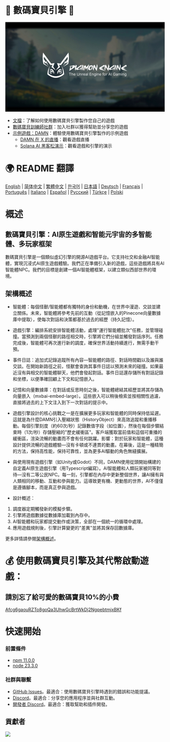 # 🐾 數碼寶貝引擎 🧌

![數碼寶貝引擎](./assets/digimon-engine.jpg)
- [文檔](https://docs.digimon.tech/digimon)：了解如何使用數碼寶貝引擎製作您自己的遊戲
- [數碼寶貝訓練師社群](https://docs.digimon.tech/digimon/community/welcome-aboard-digimon-trainers)：加入社群以獲得幫助並分享您的遊戲
- [示例遊戲：DAMN](https://damn.fun)：體驗使用數碼寶貝引擎製作的示例遊戲
  - [DAMN 在 X 的直播](https://x.com/digimon_tech/live)：觀看遊戲直播
  - [Solana AI 黑客松演示](https://www.youtube.com/watch?v=NNQWY-ByZww)：觀看遊戲和引擎的演示

# 🌍 README 翻譯
[English](./README.md) | [简体中文](./README.zh-CN.md) | [繁體中文](./README.zh-TW.md) | [한국어](./README.ko-KR.md) | [日本語](./README.ja-JP.md) | [Deutsch](./README.de-DE.md) | [Français](./README.fr-FR.md) | [Português](./README.pt-BR.md) | [Italiano](./README.it-IT.md) | [Español](./README.es-ES.md) | [Русский](./README.ru-RU.md) | [Türkçe](./README.tr-TR.md) | [Polski](./README.pl-PL.md)

# 概述
## 數碼寶貝引擎：AI原生遊戲和智能元宇宙的多智能體、多玩家框架
數碼寶貝引擎是一個類似虛幻引擎的開源AI遊戲平台。它支持社交和金融AI智能體，實現沉浸式AI原生遊戲體驗。我們正在準備引入新的遊戲，這些遊戲將具有AI智能體NPC。我們的目標是創建一個AI智能體框架，以建立類似西部世界的環境。

## 架構概述

- 智能體：每個怪獸/智能體都有獨特的身份和動機，在世界中漫遊、交談並建立關係。未來，智能體將參考先前的互動（從記憶嵌入的Pinecone向量數據庫中提取），使每次對話和決策都基於過去的經歷（持久記憶）。

- 遊戲引擎：編排系統安排智能體活動，處理"運行智能體批次"任務，並管理碰撞。當預測到兩個怪獸的路徑相交時，引擎將它們分組並觸發對話序列。任務完成後，智能體可再次進行新的調度，確保世界活動持續進行，無需手動干預。

- 事件日誌：追加式記錄追蹤所有內容—智能體的路徑、對話時間戳以及誰與誰交談。在開始新路徑之前，怪獸會查詢其事件日誌以預測未來的碰撞。如果最近沒有與相交的智能體聊天，他們會發起對話。事件日誌還存儲所有對話記錄和坐標，以便準確回顧上下文和記憶嵌入。

- 記憶和向量數據庫：在對話或反思時刻之後，智能體總結其經歷並將其存儲為向量嵌入（mxbai-embed-large）。這些嵌入可以稍後檢索並按相關性過濾，直接將過去的上下文注入到下一次對話的提示中。

- 遊戲引擎設計的核心挑戰之一是在擴展更多玩家和智能體的同時保持低延遲。這就是為什麼DAMN引入壓縮狀態（HistoryObject）來高效追蹤和重播移動。每個引擎刻度（約60次/秒）記錄數值字段（如位置），然後在每個步驟結束時（1次/秒）存儲壓縮的"歷史緩衝區"。客戶端獲取當前值和這個可重播的緩衝區，渲染流暢的動畫而不會有任何跳躍。影響：對於玩家和智能體，這種設計提供流暢的遊戲體驗—沒有卡頓或不連貫的動畫。在幕後，這是一種精簡的方法，保持高性能，保持可靠性，並為更多AI驅動的角色無縫擴展。

- 與使用現有遊戲引擎（如Unity或Godot）不同，DAMN使用從頭開始構建的自定義AI原生遊戲引擎（用Typescript編寫）。AI智能體和人類玩家被同等對待—沒有二等公民NPC。每一刻，引擎都在內存中更新整個世界，讓AI擁有與人類相同的移動、互動和參與能力。這導致更有機、更動態的世界，AI不僅僅是遵循腳本，而是真正參與遊戲。

- 設計概述：
1. 調度器定期觸發新的模擬步驟。
2. 引擎將遊戲數據從數據庫加載到內存中。
3. AI智能體和玩家都提交動作或決策，全部在一個統一的循環中處理。
4. 應用遊戲規則後，引擎計算變更的"差異"並將其保存回數據庫。

更多詳情請參閱[架構概述](https://docs.digimon.tech/digimon/digimon-engine/architecture-overview)。

# 💰 使用數碼寶貝引擎及其代幣啟動遊戲：

## 請別忘了給可愛的數碼寶貝10%的小費
[Afcg6gaouRZTo8goQa3UhwGcBrtWkDj2NgpebtmjxBKf](https://solscan.io/account/Afcg6gaouRZTo8goQa3UhwGcBrtWkDj2NgpebtmjxBKf)

# 快速開始

### 前置條件

- [npm 11.0.0](https://www.npmjs.com/get-npm)
- [node 23.3.0](https://nodejs.org/en/download/)

### 社群與聯繫

- [GitHub Issues](https://github.com/CohumanSpace/digimon-engine/issues)。最適合：使用數碼寶貝引擎時遇到的錯誤和功能提議。
- [Discord](即將推出)。最適合：分享您的應用程序並與社群互動。
- [開發者 Discord](即將推出)。最適合：獲取幫助和插件開發。

## 貢獻者

<a href="https://github.com/CohumanSpace/digimon-engine/graphs/contributors">
  <img src="https://contrib.rocks/image?repo=CohumanSpace/digimon-engine" />
</a> 